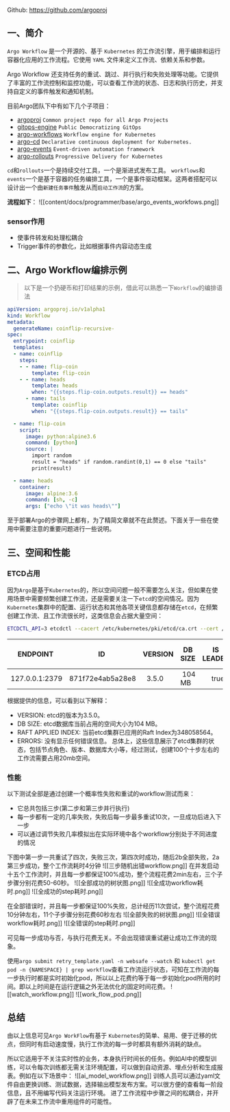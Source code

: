 Github: https://github.com/argoproj
## 一、简介
`Argo Workflow` 是一个开源的、基于 `Kubernetes` 的工作流引擎，用于编排和运行容器化应用的工作流程。它使用 `YAML` 文件来定义工作流、依赖关系和参数。

Argo Workflow 还支持任务的重试、跳过、并行执行和失败处理等功能。它提供了丰富的工作流控制和监控功能，可以查看工作流的状态、日志和执行历史，并支持自定义的事件触发和通知机制。

目前Argo团队下中有如下几个子项目：
- [argoproj](https://github.com/argoproj/argopro) `Common project repo for all Argo Projects`
- [gitops-engine](https://github.com/argoproj/gitops-engine) `Public Democratizing GitOps`
- [argo-workflows](https://github.com/argoproj/argo-workflows) `Workflow engine for Kubernetes`
- [argo-cd](https://github.com/argoproj/argo-cd) `Declarative continuous deployment for Kubernetes.`
- [argo-events](https://github.com/argoproj/argo-events) `Event-driven automation framework`
- [argo-rollouts](https://github.com/argoproj/argo-rollouts) `Progressive Delivery for Kubernetes`

`cd`和`rollouts`一个是持续交付工具，一个是渐进式发布工具。
`workflows`和`events`一个是基于容器的任务编排工具，一个是事件驱动框架。这两者搭配可以设计出一个由`新建任务事件`触发从而`启动工作流`的方案。

**流程如下**：
![[content/docs/programmer/base/argo_events_workfows.png]]
### sensor作用
- 使事件转发和处理松耦合
- Trigger事件的参数化，比如根据事件内容动态生成
## 二、Argo Workflow编排示例
> 以下是一个扔硬币和打印结果的示例，借此可以熟悉一下`Workflow`的编排语法
```yaml
apiVersion: argoproj.io/v1alpha1
kind: Workflow
metadata:
  generateName: coinflip-recursive-
spec:
  entrypoint: coinflip
  templates:
  - name: coinflip
    steps:
    - - name: flip-coin
        template: flip-coin
    - - name: heads
        template: heads
        when: "{{steps.flip-coin.outputs.result}} == heads"
      - name: tails
        template: coinflip
        when: "{{steps.flip-coin.outputs.result}} == tails"

  - name: flip-coin
    script:
      image: python:alpine3.6
      command: [python]
      source: |
        import random
        result = "heads" if random.randint(0,1) == 0 else "tails"
        print(result)

  - name: heads
    container:
      image: alpine:3.6
      command: [sh, -c]
      args: ["echo \"it was heads\""]
```

至于部署Argo的步骤网上都有，为了精简文章就不在此赘述。下面关于一些在使用中需要注意的重要问题进行一些说明。

## 三、空间和性能
### ETCD占用
因为`Argo`是基于`Kubernetes`的，所以空间问题一般不需要怎么关注，但如果在使用场景中需要频繁创建工作流，还是需要关注一下`etcd`的空间情况。因为`Kubernetes`集群中的配置、运行状态和其他各项关键信息都存储在`etcd`，在频繁创建工作流、且工作流很长时，这类信息会占据大量空间：
```sh
ETCDCTL_API=3 etcdctl --cacert /etc/kubernetes/pki/etcd/ca.crt --cert /etc/kubernetes/pki/etcd/healthcheck-client.crt --key /etc/kubernetes/pki/etcd/healthcheck-client.key  --write-out=table endpoint status
```

|    ENDPOINT    |        ID        | VERSION | DB SIZE | IS LEADER | IS LEARNER | RAFT TERM | RAFT INDEX | RAFT APPLIED INDEX | ERRORS |
|----------------|------------------|---------|---------|-----------|------------|-----------|------------|--------------------|--------|
| 127.0.0.1:2379 | 871f72e4ab5a28e8 |   3.5.0 |  104 MB |      true |      false |        35 |  348058564 |          348058564 |        |

根据提供的信息，可以看到以下解释：
- VERSION: etcd的版本为3.5.0。
- DB SIZE: etcd数据库当前占用的空间大小为104 MB。
- RAFT APPLIED INDEX: 当前etcd集群已应用的Raft Index为348058564。
- ERRORS: 没有显示任何错误信息。
总体上，这些信息展示了etcd集群的状态，包括节点角色、版本、数据库大小等，经过测试，创建100个十步左右的工作流需要占用20mb空间。
### 性能
以下测试全部是通过创建一个概率性失败和重试的workflow测试而来：
- 它总共包括三步(第二步和第三步并行执行)
- 每一步都有一定的几率失败，失败后每一步最多重试10次，一旦成功后进入下一步
- 可以通过调节失败几率模拟出在实际环境中各个workflow分别处于不同进度的情况

下图中第一步一共重试了四次，失败三次，第四次时成功，随后2b全部失败，2a第三步成功，整个工作流耗时4分钟
![[三步随机出错workflow.png]]
在并发启动十五个工作流时，并且每一步都保证100%成功，整个流程花费2min左右，三个子步骤分别花费50-60秒。
![[全部成功的树状图.png]]
![[全成功workflow耗时.png]]
![[全成功的step耗时.png]]

在全部错误时，并且每一步都保证100%失败，总计经历11次尝试，整个流程花费10分钟左右，11个子步骤分别花费60秒左右
![[全部失败的树状图.png]]
![[全错误workflow耗时.png]]
![[全错误的step耗时.png]]

可见每一步成功与否，与执行花费无关。不会出现错误重试避让成功工作流的现象。

使用`argo submit retry_template.yaml -n websafe --watch` 和 `kubectl get pod -n {NAMESPACE} | grep workflow`查看工作流运行状态，可知在工作流的每一步执行时都是实时初始化pod，所以以上花费约等于每一步初始化pod所用的时间。即以上时间是在运行逻辑之外无法优化的固定时间花费。
![[watch_workflow.png]]
![[work_flow_pod.png]]
## 总结
由以上信息可见`Argo WorkFlow`有基于 `Kubernetes`的简单、易用、便于迁移的优点，但同时有启动速度慢，执行工作流的每一步时都具有额外消耗的缺点。

所以它适用于不关注实时性的业务，本身执行时间长的任务。例如AI中的模型训练，可以令每次训练都无需关注环境配置，可以做到自动资源、埋点分析和生成报表。例如在以下场景中：
![[ai_model_workflow.png]]
训练人员可以通过yaml文件自由更换训练、测试数据，选择输出模型发布方案。可以很方便的查看每一阶段信息，且不用编写代码关注运行环境。 进了工作流程中步骤之间的松耦合，并开辟了在未来工作流中重用组件的可能性。
